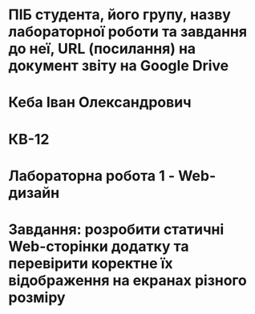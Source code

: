 # ПІБ студента, його групу, назву лабораторної роботи та завдання до неї, URL (посилання) на документ звіту на Google Drive
# Кеба Іван Олександрович
# КВ-12
# Лабораторна робота 1 - Web-дизайн
# Завдання: розробити статичні Web-сторінки додатку та перевірити коректне їх відображення на екранах різного розміру
